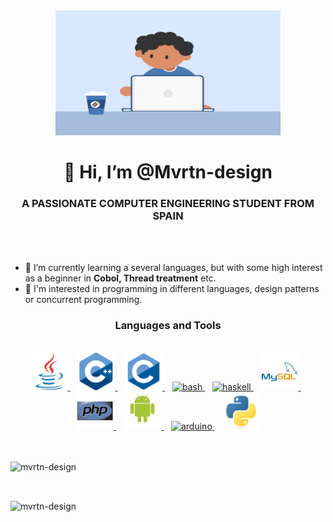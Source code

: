 <div id="header" align="center">
  <img src="https://github.com/Mvrtn-design/Mvrtn-design/blob/ilustration/ilustration.gif" alt="android" width="360" height="200"/>
  <h1 align=center" >👋 Hi, I’m @Mvrtn-design</h1>
  <h3 align="center">A PASSIONATE COMPUTER ENGINEERING STUDENT FROM SPAIN</h3>
</div>

<br><br>
- 🌱 I’m currently learning a several languages, but with some high interest as a beginner in **Cobol, Thread treatment** etc.
- 👀 I'm interested in programming in different languages, design patterns or concurrent programming.

<div id="secondOne" align="center">
  <h3>Languages and Tools</h3><br>
 
   <a href="https://www.java.com" target="_blank" rel="noreferrer">
   <img src="https://raw.githubusercontent.com/devicons/devicon/master/icons/java/java-original.svg" alt="java" width="60" height="60"/> 
   </a>&nbsp&nbsp
   <a href="https://www.w3schools.com/cpp/" target="_blank" rel="noreferrer">
   <img src="https://raw.githubusercontent.com/devicons/devicon/master/icons/cplusplus/cplusplus-original.svg" alt="cplusplus" width="60" height="60"/>
   </a>&nbsp&nbsp
   <a href="https://www.cprogramming.com/" target="_blank" rel="noreferrer">
   <img src="https://raw.githubusercontent.com/devicons/devicon/master/icons/c/c-original.svg" alt="c" width="60" height="60"/> 
   </a>&nbsp&nbsp
   <a href="https://www.gnu.org/software/bash/" target="_blank" rel="noreferrer">
   <img src="https://www.vectorlogo.zone/logos/gnu_bash/gnu_bash-icon.svg" alt="bash" width="60" height="60"/> 
   </a>&nbsp&nbsp
   <a href="https://www.haskell.org/" target="_blank" rel="noreferrer">
   <img src="https://upload.wikimedia.org/wikipedia/commons/1/1c/Haskell-Logo.svg" alt="haskell" width="60" height="60"/> 
   </a>&nbsp&nbsp
   <a href="https://www.mysql.com/" target="_blank" rel="noreferrer">
   <img src="https://raw.githubusercontent.com/devicons/devicon/master/icons/mysql/mysql-original-wordmark.svg" alt="mysql" width="60" height="60"/> 
   </a>&nbsp&nbsp
   <a href="https://www.php.net" target="_blank" rel="noreferrer">
   <img src="https://raw.githubusercontent.com/devicons/devicon/master/icons/php/php-original.svg" alt="php" width="60" height="60"/> 
   </a>&nbsp&nbsp
   <a href="https://developer.android.com" target="_blank" rel="noreferrer">
   <img src="https://raw.githubusercontent.com/devicons/devicon/master/icons/android/android-original-wordmark.svg" width="60" height="60"/> 
   </a>&nbsp&nbsp
   <a href="https://www.arduino.cc/" target="_blank" rel="noreferrer">
   <img src="https://cdn.worldvectorlogo.com/logos/arduino-1.svg" alt="arduino" width="60" height="60"/> 
   </a>&nbsp&nbsp
   <a href="https://www.python.org" target="_blank" rel="noreferrer">
   <img src="https://raw.githubusercontent.com/devicons/devicon/master/icons/python/python-original.svg" alt="python" width="60" height="60"/>
   </a><br><br>

</div>
<p><br>
<img align="center " src="https://github-readme-stats.vercel.app/api/top-langs?username=mvrtn-design&show_icons=true&locale=en&layout=compact" alt="mvrtn-design"/></p><br>

<p>
<img align="center" src="https://github-readme-stats.vercel.app/api?username=mvrtn-design&show_icons=true&locale=en" alt="mvrtn-design" />
</p>
